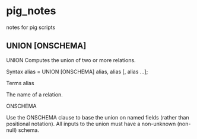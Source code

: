# pig_notes
notes for pig scripts

## UNION [ONSCHEMA]

UNION
Computes the union of two or more relations.

Syntax
alias = UNION [ONSCHEMA] alias, alias [, alias …];

Terms
alias

The name of a relation.

ONSCHEMA

Use the ONSCHEMA clause to base the union on named fields (rather than positional notation). All inputs to the union must have a non-unknown (non-null) schema.



